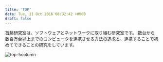```yaml
---
title: 'TOP'
date: Tue, 11 Oct 2016 08:32:42 +0000
draft: false
---
```


首藤研究室は、ソフトウェアとネットワークに取り組む研究室です。 数台から数百万台以上までのコンピュータを連携させる方法の追求と、連携することで初めてできることの研究をしています。

![top-5column](/wp-content/uploads/2016/10/top-5column.jpg)
